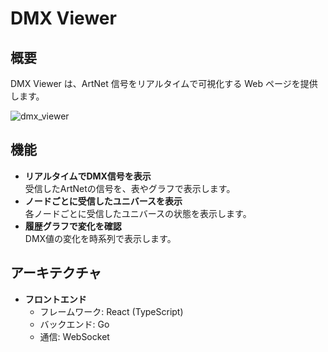 # DMX Viewer

## 概要

DMX Viewer は、ArtNet 信号をリアルタイムで可視化する Web ページを提供します。

![dmx_viewer](https://github.com/user-attachments/assets/da3a52e7-0712-4b6e-8bbc-7249f7bb9c4e)

## 機能

- **リアルタイムでDMX信号を表示**  
  受信したArtNetの信号を、表やグラフで表示します。
- **ノードごとに受信したユニバースを表示**  
  各ノードごとに受信したユニバースの状態を表示します。
- **履歴グラフで変化を確認**  
  DMX値の変化を時系列で表示します。

## アーキテクチャ

- **フロントエンド**
  - フレームワーク: React (TypeScript)
  - バックエンド: Go
  - 通信: WebSocket
